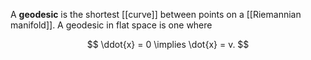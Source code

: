 A **geodesic** is the shortest [[curve]] between points on a [[Riemannian manifold]]. A geodesic in flat space is one where

$$
\ddot{x} = 0 \implies \dot{x} = v.
$$